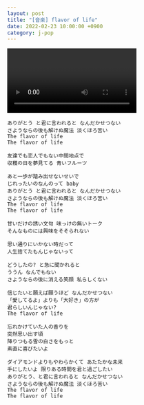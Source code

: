 ```yaml
---
layout: post
title: "[音楽] flavor of life"
date: 2022-02-23 10:00:00 +0900
category: j-pop
---
```


<div class="video-container">
    <video id="player" class="video-js vjs-default-skin vjs-big-play-centered" data-json="/public/json/j-pop/flavor of life.json"></video>
</div>

```
ありがとう と君に言われると なんだかせつない
さようならの後も解けぬ魔法 淡くほろ苦い
The flavor of life
The flavor of life

友達でも恋人でもない中間地点で
収穫の日を夢見てる 青いフルーツ

あと一歩が踏み出せないせいで
じれったいのなんのって baby
ありがとう と君に言われると なんだかせつない
さようならの後も解けぬ魔法 淡くほろ苦い
The flavor of life
The flavor of life

甘いだけの誘い文句 味っけの無いトーク
そんなものには興味をそそられない

思い通りにいかない時だって
人生捨てたもんじゃないって

どうしたの? と急に聞かれると
ううん なんでもない
さようならの後に消える笑顔 私らしくない

信じたいと願えば願うほど なんだかせつない
「愛してるよ」よりも「大好き」の方が
君らしいんじゃない?
The flavor of life

忘れかけていた人の香りを
突然思い出す頃
降りつもる雪の白さをもっと
素直に喜びたいよ

ダイアモンドよりもやわらかくて あたたかな未来
手にしたいよ 限りある時間を君と過ごしたい
ありがとう、と君に言われると なんだかせつない
さようならの後も解けぬ魔法 淡くほろ苦い
The flavor of life
The flavor of life
```